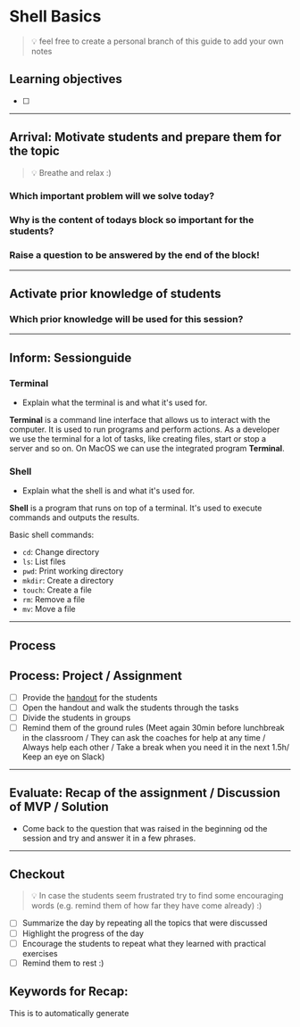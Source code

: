 # Shell Basics

> 💡 feel free to create a personal branch of this guide to add your own notes

## Learning objectives

- [ ]

---

## Arrival: Motivate students and prepare them for the topic

> 💡 Breathe and relax :)

### Which important problem will we solve today?

### Why is the content of todays block so important for the students?

### Raise a question to be answered by the end of the block!

---

## Activate prior knowledge of students

### Which prior knowledge will be used for this session?

---

## Inform: Sessionguide

### Terminal

- Explain what the terminal is and what it's used for.

**Terminal** is a command line interface that allows us to interact with the computer. It is used to run programs and perform actions. As a developer we use the terminal for a lot of tasks, like creating files, start or stop a server and so on. On MacOS we can use the integrated program **Terminal**.

### Shell

- Explain what the shell is and what it's used for.

**Shell** is a program that runs on top of a terminal. It's used to execute commands and outputs the results.

Basic shell commands:

- `cd`: Change directory
- `ls`: List files
- `pwd`: Print working directory
- `mkdir`: Create a directory
- `touch`: Create a file
- `rm`: Remove a file
- `mv`: Move a file

---

## Process

## Process: Project / Assignment

- [ ] Provide the [handout](Shell-basics.md) for the students
- [ ] Open the handout and walk the students through the tasks
- [ ] Divide the students in groups
- [ ] Remind them of the ground rules (Meet again 30min before lunchbreak in the classroom / They can ask the coaches for help at any time / Always help each other / Take a break when you need it in the next 1.5h/ Keep an eye on Slack)

---

## Evaluate: Recap of the assignment / Discussion of MVP / Solution

- Come back to the question that was raised in the beginning od the session and try and answer it in a few phrases.

---

## Checkout

> 💡 In case the students seem frustrated try to find some encouraging words (e.g. remind them of how far they have come already) :)

- [ ] Summarize the day by repeating all the topics that were discussed
- [ ] Highlight the progress of the day
- [ ] Encourage the students to repeat what they learned with practical exercises
- [ ] Remind them to rest :)

## Keywords for Recap:

This is to automatically generate
